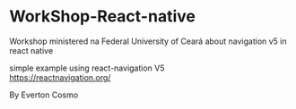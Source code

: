 # WorkShop-React-native
Workshop ministered na Federal University of Ceará about navigation v5 in react native  

simple example using react-navigation V5 
<br/>
https://reactnavigation.org/

By Everton Cosmo
